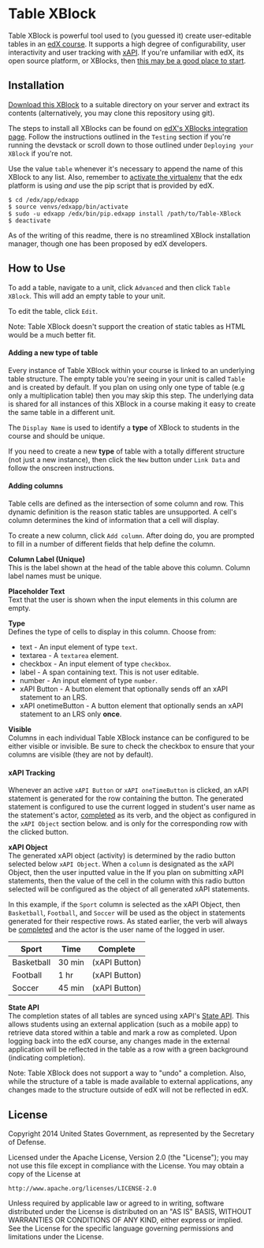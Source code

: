 Table XBlock
============
Table XBlock is powerful tool used to (you guessed it) create user-editable tables in an [edX course](https://www.edx.org/). It supports a high degree of configurability, user interactivity and user tracking with [xAPI](http://www.adlnet.gov/tla/experience-api/faq/). If you're unfamiliar with edX, its open source platform, or XBlocks, then [this may be a good place to start](http://code.edx.org/).

## Installation
[Download this XBlock](https://github.com/mickmuzac/Table-XBlock/archive/master.zip) to a suitable directory on your server and extract its contents (alternatively, you may clone this repository using git).

The steps to install all XBlocks can be found on [edX's XBlocks integration page](https://github.com/edx/edx-documentation/blob/master/en_us/developers/source/extending_platform/xblocks.rst#testing). Follow the instructions outlined in the `Testing` section if you're running the devstack or scroll down to those outlined under `Deploying your XBlock` if you're not. 

Use the value `table` whenever it's necessary to append the name of this XBlock to any list. Also, remember to [activate the virtualenv](http://docs.python-guide.org/en/latest/dev/virtualenvs/#basic-usage) that the edx platform is using *and* use the pip script that is provided by edX.

```shell
$ cd /edx/app/edxapp
$ source venvs/edxapp/bin/activate
$ sudo -u edxapp /edx/bin/pip.edxapp install /path/to/Table-XBlock
$ deactivate
```

As of the writing of this readme, there is no streamlined XBlock installation manager, though one has been proposed by edX developers.

## How to Use

To add a table, navigate to a unit, click `Advanced` and then click `Table XBlock`. This will add an empty table to your unit.

To edit the table, click `Edit`.

Note: Table XBlock doesn't support the creation of static tables as HTML would be a much better fit.

#### Adding a new type of table

Every instance of Table XBlock within your course is linked to an underlying table structure. The empty table you're seeing in your unit is called `Table` and is created by default. If you plan on using only one type of table (e.g only a multiplication table) then you may skip this step. The underlying data is shared for all instances of this XBlock in a course making it easy to create the same table in a different unit.

The `Display Name` is used to identify a **type** of XBlock to students in the course and should be unique.

If you need to create a new **type** of table with a totally different structure (not just a new instance), then click the `New` button under `Link Data` and follow the onscreen instructions.  

#### Adding columns

Table cells are defined as the intersection of some column and row. This dynamic definition is the reason static tables are unsupported. A cell's column determines the kind of information that a cell will display. 

To create a new column, click `Add column`. After doing do, you are prompted to fill in a number of different fields that help define the column.

**Column Label (Unique)**  
This is the label shown at the head of the table above this column. Column label names must be unique.

**Placeholder Text**  
Text that the user is shown when the input elements in this column are empty.

**Type**  
Defines the type of cells to display in this column. Choose from:

- text - An input element of type `text`.
- textarea - A `textarea` element. 
- checkbox - An input element of type `checkbox`.
- label - A span containing text. This is not user editable.
- number - An input element of type `number`.
- xAPI Button - A button element that optionally sends off an xAPI statement to an LRS.
- xAPI onetimeButton - A button element that optionally sends an xAPI statement to an LRS only **once**.

**Visible**  
Columns in each individual Table XBlock instance can be configured to be either visible or invisible. Be sure to check the checkbox to ensure that your columns are visible (they are not by default).

#### xAPI Tracking 
Whenever an active `xAPI Button` or `xAPI oneTimeButton` is clicked, an xAPI statement is generated for the row containing the button. The generated statement is configured to use the current logged in student's user name as the statement's actor, [completed](http://www.adlnet.gov/expapi/verbs/completed/) as its verb, and the object as configured in the `xAPI Object` section below. and is only for the corresponding row with the clicked button.

**xAPI Object**  
The generated xAPI object (activity) is determined by the radio button selected below `xAPI Object`. When a `column` is designated as the xAPI Object, then the user inputted value in the   If you plan on submitting xAPI statements, then the value of the cell in the column with this radio button selected will be configured as the object of all generated xAPI statements. 

In this example, if the `Sport` column is selected as the xAPI Object, then `Basketball`, `Football`, and `Soccer` will be used as the object in statements generated for their respective rows. As stated earlier, the verb will always be [completed](http://www.adlnet.gov/expapi/verbs/completed/) and the actor is the user name of the logged in user.

|Sport | Time | Complete |
|--- | ---| --- |
| Basketball | 30 min | (xAPI Button) |
| Football | 1 hr | (xAPI Button) |
| Soccer | 45 min | (xAPI Button) |

**State API**  
The completion states of all tables are synced using xAPI's [State API](https://github.com/adlnet/xAPI-Spec/blob/master/xAPI.md#stateapi). This allows students using an external application (such as a mobile app) to retrieve data stored within a table and mark a row as completed. Upon logging back into the edX course, any changes made in the external application will be reflected in the table as a row with a green background (indicating completion).



Note: Table XBlock does not support a way to "undo" a completion. Also, while the structure of a table is made available to external applications, any changes made to the structure outside of edX will not be reflected in edX. 

## License

Copyright 2014 United States Government, as represented by the Secretary of Defense.

Licensed under the Apache License, Version 2.0 (the "License");
you may not use this file except in compliance with the License.
You may obtain a copy of the License at

    http://www.apache.org/licenses/LICENSE-2.0

Unless required by applicable law or agreed to in writing, software
distributed under the License is distributed on an "AS IS" BASIS,
WITHOUT WARRANTIES OR CONDITIONS OF ANY KIND, either express or implied.
See the License for the specific language governing permissions and
limitations under the License.
